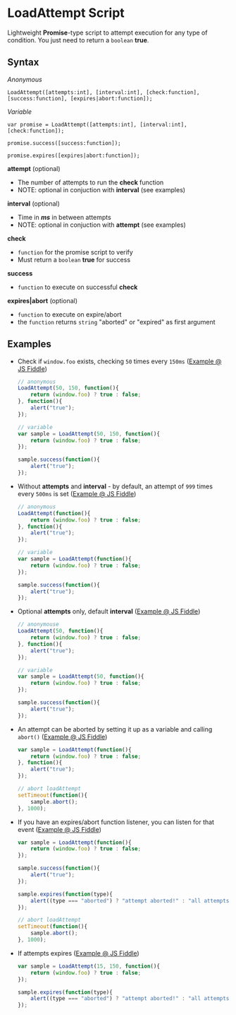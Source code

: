 LoadAttempt Script
==================
Lightweight **Promise**-type script to attempt execution for any type of condition. You just need to return a `boolean` **true**.


Syntax
------

*Anonymous*
```
LoadAttempt([attempts:int], [interval:int], [check:function], [success:function], [expires|abort:function]);
```

*Variable*
```
var promise = LoadAttempt([attempts:int], [interval:int], [check:function]);

promise.success([success:function]);

promise.expires([expires|abort:function]);

```


**attempt** (optional)

- The number of attempts to run the **check** function
- NOTE: optional in conjuction with **interval** (see examples)

**interval** (optional)

- Time in ***ms*** in between attempts
- NOTE: optional in conjuction with **attempt** (see examples)

**check**

- `function` for the promise script to verify
- Must return a `boolean` **true** for success

**success**

- `function` to execute on successful **check**

**expires|abort** (optional)

- `function` to execute on expire/abort 
- the `function` returns `string` "aborted" or "expired" as first argument


Examples
--------

- Check if `window.foo` exists, checking `50` times every `150ms` ([Example @ JS Fiddle](http://jsfiddle.net/mitzerh/d5psqsxg/))

  ```js
  // anonymous
  LoadAttempt(50, 150, function(){
      return (window.foo) ? true : false;
  }, function(){
      alert("true");
  });
  
  // variable
  var sample = LoadAttempt(50, 150, function(){
      return (window.foo) ? true : false;
  });
  
  sample.success(function(){
      alert("true");
  });
  
  ```



- Without **attempts** and **interval** - by default, an attempt of `999` times every `500ms` is set ([Example @ JS Fiddle](http://jsfiddle.net/mitzerh/d5psqsxg/2/))

  ```js
  // anonymous
  LoadAttempt(function(){
      return (window.foo) ? true : false;
  }, function(){
      alert("true");
  });
  
  // variable
  var sample = LoadAttempt(function(){
      return (window.foo) ? true : false;
  });
  
  sample.success(function(){
      alert("true");
  });
  ```

- Optional **attempts** only, default **interval** ([Example @ JS Fiddle](http://jsfiddle.net/mitzerh/d5psqsxg/3/))

  ```js
  // anonymouse
  LoadAttempt(50, function(){
      return (window.foo) ? true : false;
  }, function(){
      alert("true");
  });
  
  // variable
  var sample = LoadAttempt(50, function(){
      return (window.foo) ? true : false;
  });
  
  sample.success(function(){
      alert("true");
  });
  ```
        

- An attempt can be aborted by setting it up as a variable and calling `abort()` ([Example @ JS Fiddle](http://jsfiddle.net/mitzerh/d5psqsxg/4/))

  ```js
  var sample = LoadAttempt(function(){
      return (window.foo) ? true : false;
  }, function(){
      alert("true");
  });
  
  // abort loadAttempt
  setTimeout(function(){
      sample.abort();
  }, 1000);
  ```


- If you have an expires/abort function listener, you can listen for that event ([Example @ JS Fiddle](http://jsfiddle.net/mitzerh/d5psqsxg/5/))

  ```js
  var sample = LoadAttempt(function(){
      return (window.foo) ? true : false;
  });
  
  sample.success(function(){
      alert("true");
  });
  
  sample.expires(function(type){
      alert((type === "aborted") ? "attempt aborted!" : "all attempts expired!");
  });
  
  // abort loadAttempt
  setTimeout(function(){
      sample.abort();
  }, 1000);
  ```

- If attempts expires ([Example @ JS Fiddle](http://jsfiddle.net/mitzerh/d5psqsxg/6/))
  
  ```js
  var sample = LoadAttempt(15, 150, function(){
      return (window.foo) ? true : false;
  });
  
  sample.expires(function(type){
      alert((type === "aborted") ? "attempt aborted!" : "all attempts expired!");
  });
  ```

